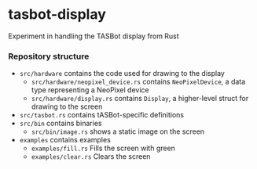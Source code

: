 # tasbot-display

Experiment in handling the TASBot display from Rust

### Repository structure

- `src/hardware` contains the code used for drawing to the display
  - `src/hardware/neopixel_device.rs` contains `NeoPixelDevice`, a data type representing a NeoPixel device
  - `src/hardware/display.rs` contains `Display`, a higher-level struct for drawing to the screen
- `src/tasbot.rs` contains tASBot-specific definitions
- `src/bin` contains binaries
  - `src/bin/image.rs` shows a static image on the screen
- `examples` contains examples
  - `examples/fill.rs` Fills the screen with green
  - `examples/clear.rs` Clears the screen
